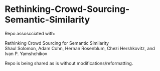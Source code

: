 # Rethinking-Crowd-Sourcing-Semantic-Similarity

Repo assoscciated with: 

Rethinking Crowd Sourcing for Semantic Similarity <br>
Shaul Solomon, Adam Cohn, Hernan Rosenblum, Chezi Hershkovitz, and
Ivan P. Yamshchikov

Repo is being shared as is without modifications/reformatting.
